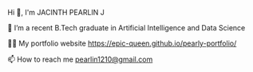 Hi 👋, I'm JACINTH PEARLIN J

🔭 I’m a recent B.Tech graduate in Artificial Intelligence and Data Science

👨‍💻 My portfolio website <https://epic-queen.github.io/pearly-portfolio/>

📫 How to reach me pearlin1210@gmail.com
